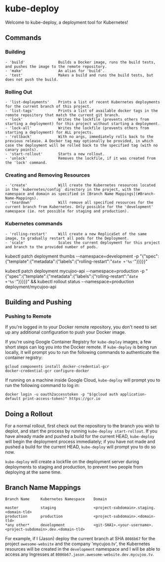 # kube-deploy

Welcome to kube-deploy, a deployment tool for Kubernetes!

## Commands 

### Building
    - 'build'               Builds a Docker image, runs the build tests, and pushes the image to the remote repository.
    - 'make'                An alias for 'build'.
    - 'test'                Makes a build and runs the build tests, but does not push the build.

### Rolling Out
    - 'list-deployments'    Prints a list of recent Kubernetes deployments for the current branch of this project.
    - 'list-tags'           Prints a list of available docker tags in the remote repository that match the current git branch.
    - 'lock'                Writes the lockfile (prevents others from starting a deployment) for this project without starting a deployment.
    - 'lock-all'            Writes the lockfile (prevents others from starting a deployment) for ALL projects.
    - 'rollback'            With no args, immediately rolls back to the previous release. A Docker tag may optionally be provided, in which case the deployment will be rolled back to the specified tag (with no canary points).
    - 'start-rollout'       Starts a new rollout.
    - 'unlock'              Removes the lockfile, if it was created from the 'lock' command.

### Creating and Removing Resources
    - 'create'              Will create the Kubernetes resources located in the `kubernetes/config` directory in the project, with the namespace and domain as specified in [Branch Name Mappings](#Branch-Name-Mappings).
    - 'teardown'            Will remove all specified resources for the current branch from Kubernetes. Only possible for the 'development' namespace (ie. not possible for staging and production).

### Kubernetes commands
    - 'rolling-restart'     Will create a new ReplicaSet of the same image, to gradually restart all pods for the Deployment.
    - 'scale'               Scales the current deployment for this project and branch to the provided number of pods.

kubectl patch deployment thumbs --namespace=development -p "{\"spec\":{\"template\":{\"metadata\":{\"labels\":{\"rolling-restart\":\"`date +'%s'`\"}}}}}"

kubectl patch deployment mycujoo-api --namespace=production -p "{\"spec\":{\"template\":{\"metadata\":{\"labels\":{\"rolling-restart\":\"`date +'%s'`\"}}}}}" && kubectl rollout status --namespace=production deployment/mycujoo-api

## Building and Pushing

### Pushing to Remote

If you're logged in to your Docker remote repository, you don't need to set up any additional configuration to push your Docker image.

If you're using Google Container Registry for `kube-deploy` images, a few short steps can log you into the Docker remote. If `kube-deploy` is being run locally, it will prompt you to run the following commands to authenticate the container registry:

    gcloud components install docker-credential-gcr
    docker-credential-gcr configure-docker

If running on a machine inside Google Cloud, `kube-deploy` will prompt you to run the following command to log in:

    docker login -u oauth2accesstoken -p "$(gcloud auth application-default print-access-token)" https://gcr.io


## Doing a Rollout

For a normal rollout, first check out the repository to the branch you wish to deplot, and start the process by running `kube-deploy start-rollout`. If you have already made and pushed a build for the current HEAD, `kube-deploy` will begin the deployment process immediately; if you have not made and pushed a build for the current HEAD, `kube-deploy` will prompt you to do so now.

`kube-deploy` will create a lockfile on the deployment server during deployments to staging and production, to prevent two people from deploying at the same time.

## Branch Name Mappings

    Branch Name     Kubernetes Namespace    Domain

    master          staging                 <project-subdomain>.staging.<domain-tld>
    production      production              <project-subdomain>.<domain-tld>
    *any other*     development             <git-SHA1>.<your-username>.<project-subdomain>.dev.<domain-tld>

For example, if I (Jason) deploy the current branch at SHA `8086b67` for the project `awesome-website` and the company 'mycujoo.tv', the Kubernetes resources will be created in the `development` namespace and I will be able to access any Ingresses at `8086b67.jason.awesome-website.dev.mycujoo.tv`.